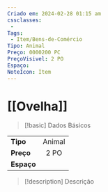 ```yaml
---
Criado em: 2024-02-28 01:15 am
cssclasses:
 - 
Tags:
 - Item/Bens-de-Comércio
Tipo: Animal
Preço: 0000200 PC
PreçoVisivel: 2 PO
Espaço: 
NoteIcon: Item
---
```

# [[Ovelha]]

> [!basic] Dados Básicos
> 
|            |     |
| ---------- |:---:|
| **Tipo**   |   Animal    |
| **Preço**  |   2 PO   |
| **Espaço** |     |
>
 
> [!description] Descrição
> 
>

